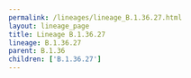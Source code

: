 ```yaml
---
permalink: /lineages/lineage_B.1.36.27.html
layout: lineage_page
title: Lineage B.1.36.27
lineage: B.1.36.27
parent: B.1.36
children: ['B.1.36.27']
---
```

